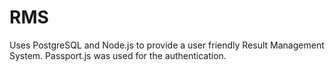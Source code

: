 # RMS

Uses PostgreSQL and Node.js to provide a user friendly Result Management System. Passport.js was used for the authentication.
